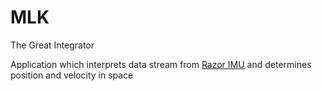 # MLK
The Great Integrator

Application which interprets data stream from <a href="https://www.sparkfun.com/products/10736">Razor IMU</a> and determines position and velocity in space
